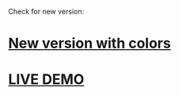 Check for new version:

# [New version with colors](https://github.com/xpl/expression/)

# [LIVE DEMO](http://xpl.github.io/expression/)
